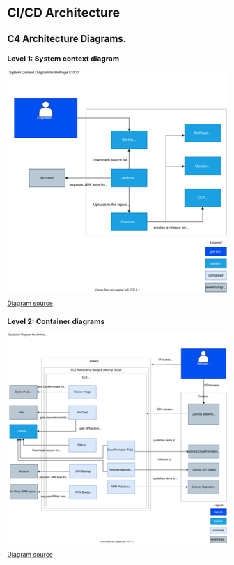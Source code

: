 # CI/CD Architecture

## C4 Architecture Diagrams.

### Level 1: System context diagram

![c4-level-1](img/architecture/c4-cicd-level-1.svg)

[Diagram source](source/architecture/c4-cicd-level-1.drawio)

### Level 2: Container diagrams

![c4-level-2](img/architecture/c4-cicd-level-2-jenkins.svg)

[Diagram source](source/architecture/c4-cicd-level-2-jenkins.drawio)
